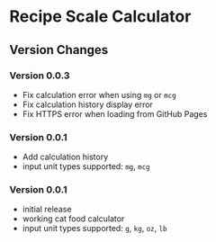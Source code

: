 # Recipe Scale Calculator

## Version Changes

### Version 0.0.3
- Fix calculation error when using `mg` or `mcg`
- Fix calculation history display error
- Fix HTTPS error when loading from GitHub Pages

### Version 0.0.1
- Add calculation history
- input unit types supported: `mg`, `mcg`

### Version 0.0.1
- initial release
- working cat food calculator
- input unit types supported: `g`, `kg`, `oz`, `lb`
